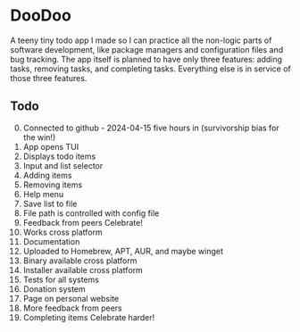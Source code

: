 # DooDoo
A teeny tiny todo app I made so I can practice all the non-logic parts of software development, like package managers and configuration files and bug tracking. The app itself is planned to have only three features: adding tasks, removing tasks, and completing tasks. Everything else is in service of those three features.

## Todo
0. Connected to github - 2024-04-15 five hours in (survivorship bias for the win!)
1. App opens TUI
2. Displays todo items
3. Input and list selector
4. Adding items
5. Removing items
6. Help menu
7. Save list to file
8. File path is controlled with config file
9. Feedback from peers
Celebrate!
10. Works cross platform
11. Documentation
12. Uploaded to Homebrew, APT, AUR, and maybe winget
13. Binary available cross platform
14. Installer available cross platform
15. Tests for all systems
16. Donation system
17. Page on personal website
18. More feedback from peers
19. Completing items
Celebrate harder!
